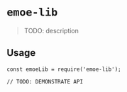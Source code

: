 # `emoe-lib`

> TODO: description

## Usage

```
const emoeLib = require('emoe-lib');

// TODO: DEMONSTRATE API
```
